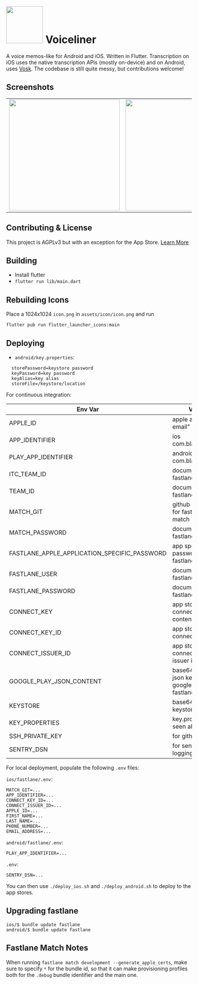 # <img src="assets/icon/icon.png" width="100" /> Voiceliner

A voice memos-like for Android and iOS. Written in Flutter. Transcription on iOS uses the native transcription APIs (mostly on-device) and on Android, uses [Vosk](https://github.com/alphacep/vosk-api).
The codebase is still quite messy, but contributions welcome!

## Screenshots

<table>
  <tr>
    <td><img src="assets/screenshots/1.png" width="300" /></td>
    <td><img src="assets/screenshots/2.png" width="300" /></td>
    <td><img src="assets/screenshots/3.png" width="300" /></td>
  </tr>
</table>

## Contributing & License

This project is AGPLv3 but with an exception for the App Store. [Learn More](CONTRIBUTING.md)

## Building

- Install flutter
- `flutter run lib/main.dart`

## Rebuilding Icons

Place a 1024x1024 `icon.png` in `assets/icon/icon.png` and run

```
flutter pub run flutter_launcher_icons:main
```

## Deploying

- `android/key.properties`:

```
  storePassword=keystore password
  keyPassword=key password
  keyAlias=key alias
  storeFile=/keystore/location
```

For continuous integration:

| Env Var                                      | Value                                             |
|----------------------------------------------|---------------------------------------------------|
| APPLE_ID                                     | apple account email"                              |
| APP_IDENTIFIER                               | ios com.blabla.blabla                             |
| PLAY_APP_IDENTIFIER                          | android com.blablabla.bla                         |
| ITC_TEAM_ID                                  | documented in fastlane                            |
| TEAM_ID                                      | documented in fastlane                            |
| MATCH_GIT                                    | github SSH URI for fastlane match                 |
| MATCH_PASSWORD                               | documented in fastlane                            |
| FASTLANE_APPLE_APPLICATION_SPECIFIC_PASSWORD | app specific password for fastlane                |
| FASTLANE_USER                                | documented in fastlane                            |
| FASTLANE_PASSWORD                            | documented in fastlane                            |
| CONNECT_KEY                                  | app store connect .p8 file contents               |
| CONNECT_KEY_ID                               | app store connect key id                          |
| CONNECT_ISSUER_ID                            | app store connect key issuer id                   |
| GOOGLE_PLAY_JSON_CONTENT                     | base64 encoded json keys for google play fastlane |
| KEYSTORE                                     | base64 encoded keystore.jks                       |
| KEY_PROPERTIES                               | key.properties seen above                         |
| SSH_PRIVATE_KEY                              | for github access                                 |
| SENTRY_DSN                                   | for sentry logging                                |

For local deployment, populate the following `.env` files:

`ios/fastlane/.env`:

```
MATCH_GIT=...
APP_IDENTIFIER=...
CONNECT_KEY_ID=...
CONNECT_ISSUER_ID=...
APPLE_ID=...
FIRST_NAME=...
LAST_NAME=...
PHONE_NUMBER=...
EMAIL_ADDRESS=...
```

`android/fastlane/.env`:

```
PLAY_APP_IDENTIFIER=...
```

`.env`:

```
SENTRY_DSN=...
```

You can then use `./deploy_ios.sh` and `./deploy_android.sh` to deploy to the app stores.


## Upgrading fastlane

```
ios/$ bundle update fastlane
android/$ bundle update fastlane
```

## Fastlane Match Notes

When running `fastlane match development --generate_apple_certs`, make sure to specify `*` for the bundle id, so that it can make provisioning profiles both for the `.debug` bundle identifier and the main one.